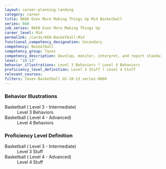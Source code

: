 ```yaml
---
layout: career-planning-landing
category: career
title: 0660 Even More Making Things Up Mid Basketball
series: 660
job_series: 0660 Even More Making Things Up
career_level: Mid
permalink: /cards/660-Basketball-Mid
functional_competency_designation: Secondary
competency: Basketball
competency_group: Taxes
competency_description: Develop, monitor, interpret, and report standardized processes/operations to ensure transparency and compliance with financial statutory, regulatory, and leadership guidance with the intent of promoting effectiveness and accountability.
level: "10-13"
behavior_illustrations: Level 3 Behaviors ? Level 4 Behaviors
proficiency_level_definition: Level 3 Stuff ? Level 4 Stuff
relevant_courses: 
filters: Taxes-Basketball GS-10-13 series-0660
---
```


<div class="desktop:grid-col-6 margin-y-205">
  <div class="border-top-05 bg-white padding-2 shadow-5 height-full members-hover border-1px border-gray-30 border-top-orange radius-lg">
    <h3>Behavior Illustrations</h3>
    <dl class="text-base"><dt>Basketball ( Level 3 - Intermediate)</dt><dd>Level 3 Behaviors</dd><dt>Basketball ( Level 4 - Advanced)</dt><dd>Level 4 Behaviors</dd></dl>
  </div>
</div>
<div class="desktop:grid-col-6 margin-y-205">
  <div class="border-top-05 bg-white padding-2 shadow-5 height-full members-hover border-1px border-gray-30 border-top-orange radius-lg">
    <h3>Proficiency Level Definition</h3>
    <dl class="text-base"><dt>Basketball ( Level 3 - Intermediate)</dt><dd>Level 3 Stuff</dd><dt>Basketball ( Level 4 - Advanced)</dt><dd>Level 4 Stuff</dd></dl>
  </div>
</div>